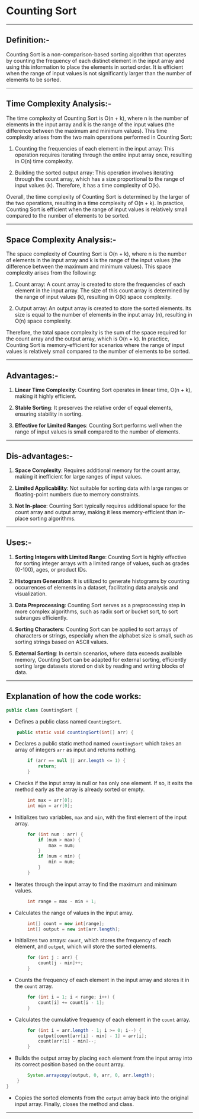 #  Counting Sort
-----

## Definition:-

Counting Sort is a non-comparison-based sorting algorithm that operates by counting the frequency of each distinct element in the input array and using this information to place the elements in sorted order. It is efficient when the range of input values is not significantly larger than the number of elements to be sorted.

-----

## Time Complexity Analysis:-

The time complexity of Counting Sort is O(n + k), where n is the number of elements in the input array and k is the range of the input values (the difference between the maximum and minimum values). This time complexity arises from the two main operations performed in Counting Sort:

1. Counting the frequencies of each element in the input array: This operation requires iterating through the entire input array once, resulting in O(n) time complexity.

2. Building the sorted output array: This operation involves iterating through the count array, which has a size proportional to the range of input values (k). Therefore, it has a time complexity of O(k).

Overall, the time complexity of Counting Sort is determined by the larger of the two operations, resulting in a time complexity of O(n + k). In practice, Counting Sort is efficient when the range of input values is relatively small compared to the number of elements to be sorted.

-----

## Space Complexity Analysis:-

The space complexity of Counting Sort is O(n + k), where n is the number of elements in the input array and k is the range of the input values (the difference between the maximum and minimum values). This space complexity arises from the following:

1. Count array: A count array is created to store the frequencies of each element in the input array. The size of this count array is determined by the range of input values (k), resulting in O(k) space complexity.

2. Output array: An output array is created to store the sorted elements. Its size is equal to the number of elements in the input array (n), resulting in O(n) space complexity.

Therefore, the total space complexity is the sum of the space required for the count array and the output array, which is O(n + k). In practice, Counting Sort is memory-efficient for scenarios where the range of input values is relatively small compared to the number of elements to be sorted.

-----

## Advantages:-

1. **Linear Time Complexity**: Counting Sort operates in linear time, O(n + k), making it highly efficient.
  
2. **Stable Sorting**: It preserves the relative order of equal elements, ensuring stability in sorting.

3. **Effective for Limited Ranges**: Counting Sort performs well when the range of input values is small compared to the number of elements.

----

## Dis-advantages:-

1. **Space Complexity**: Requires additional memory for the count array, making it inefficient for large ranges of input values.

2. **Limited Applicability**: Not suitable for sorting data with large ranges or floating-point numbers due to memory constraints.

3. **Not In-place**: Counting Sort typically requires additional space for the count array and output array, making it less memory-efficient than in-place sorting algorithms.

-----

## Uses:-

1. **Sorting Integers with Limited Range**: Counting Sort is highly effective for sorting integer arrays with a limited range of values, such as grades (0-100), ages, or product IDs.

2. **Histogram Generation**: It is utilized to generate histograms by counting occurrences of elements in a dataset, facilitating data analysis and visualization.

3. **Data Preprocessing**: Counting Sort serves as a preprocessing step in more complex algorithms, such as radix sort or bucket sort, to sort subranges efficiently.

4. **Sorting Characters**: Counting Sort can be applied to sort arrays of characters or strings, especially when the alphabet size is small, such as sorting strings based on ASCII values.

5. **External Sorting**: In certain scenarios, where data exceeds available memory, Counting Sort can be adapted for external sorting, efficiently sorting large datasets stored on disk by reading and writing blocks of data.

-----

## Explanation of how the code works:

```java
public class CountingSort {
```
- Defines a public class named `CountingSort`.

```java
    public static void countingSort(int[] arr) {
```
- Declares a public static method named `countingSort` which takes an array of integers `arr` as input and returns nothing.

```java
        if (arr == null || arr.length <= 1) {
            return;
        }
```
- Checks if the input array is null or has only one element. If so, it exits the method early as the array is already sorted or empty.

```java
        int max = arr[0];
        int min = arr[0];
```
- Initializes two variables, `max` and `min`, with the first element of the input array.

```java
        for (int num : arr) {
            if (num > max) {
                max = num;
            }
            if (num < min) {
                min = num;
            }
        }
```
- Iterates through the input array to find the maximum and minimum values.

```java
        int range = max - min + 1;
```
- Calculates the range of values in the input array.

```java
        int[] count = new int[range];
        int[] output = new int[arr.length];
```
- Initializes two arrays: `count`, which stores the frequency of each element, and `output`, which will store the sorted elements.

```java
        for (int j : arr) {
            count[j - min]++;
        }
```
- Counts the frequency of each element in the input array and stores it in the `count` array.

```java
        for (int i = 1; i < range; i++) {
            count[i] += count[i - 1];
        }
```
- Calculates the cumulative frequency of each element in the `count` array.

```java
        for (int i = arr.length - 1; i >= 0; i--) {
            output[count[arr[i] - min] - 1] = arr[i];
            count[arr[i] - min]--;
        }
```
- Builds the output array by placing each element from the input array into its correct position based on the count array.

```java
        System.arraycopy(output, 0, arr, 0, arr.length);
    }
}
```
- Copies the sorted elements from the `output` array back into the original input array. Finally, closes the method and class.

-----
